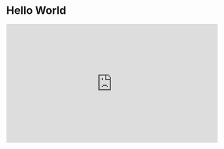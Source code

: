 <h1>Hello World</h1>

<iframe width="560" height="315" src="https://www.youtube-nocookie.com/embed/eGslweDOihs" frameborder="0" allow="accelerometer; autoplay; clipboard-write; encrypted-media; gyroscope; picture-in-picture" allowfullscreen></iframe>
